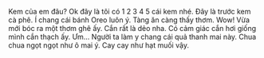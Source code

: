 Kem của em đâu? Ok đây là tôi có 1 2 3 4 5 cái kem nhé. Đây là trước kem cà phê.
Í chang cái bánh Oreo luôn ý. Tàng ăn càng thấy thơm.
Wow! Vừa mới bóc ra một thơm ghê ấy.
Cắn rất là dẻo nha. Có cảm giác cắn hơi giống mình cắn thạch ấy.
Ưm... Người ta làm y chang cái quả thanh mai này. Chua chua ngọt ngọt như ô mai ý. Cay cay như hạt muối vậy.